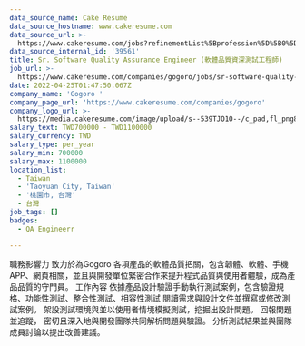 ```yaml
---
data_source_name: Cake Resume
data_source_hostname: www.cakeresume.com
data_source_url: >-
  https://www.cakeresume.com/jobs?refinementList%5Bprofession%5D%5B0%5D=engineering_qa-engineer&refinementList%5Bsalary_currency%5D=TWD&range%5Bsalary_range%5D%5Bmin%5D=800096
data_source_internal_id: '39561'
title: Sr. Software Quality Assurance Engineer (軟體品質資深測試工程師)
job_url: >-
  https://www.cakeresume.com/companies/gogoro/jobs/sr-software-quality-assurance-engineer
date: 2022-04-25T01:47:50.067Z
company_name: 'Gogoro '
company_page_url: 'https://www.cakeresume.com/companies/gogoro'
company_logo_url: >-
  https://media.cakeresume.com/image/upload/s--539TJO1O--/c_pad,fl_png8,h_200,w_200/v1519962195/bs30ppqfsdpnhblxxk90.png
salary_text: TWD700000 - TWD1100000
salary_currency: TWD
salary_type: per_year
salary_min: 700000
salary_max: 1100000
location_list:
  - Taiwan
  - 'Taoyuan City, Taiwan'
  - '桃園市, 台灣'
  - 台灣
job_tags: []
badges:
  - QA Engineerr

---
```


職務影響力 致力於為Gogoro 各項產品的軟體品質把關，包含韌體、軟體、手機APP、網頁相關，並且與開發單位緊密合作來提升程式品質與使用者體驗，成為產品品質的守門員。 工作內容 依據產品設計驗證手動執行測試案例，包含驗證規格、功能性測試、整合性測試、相容性測試 閱讀需求與設計文件並撰寫或修改測試案例。 架設測試環境與並以使用者情境模擬測試，挖掘出設計問題。 回報問題並追蹤， 密切且深入地與開發團隊共同解析問題與驗證。 分析測試結果並與團隊成員討論以提出改善建議。